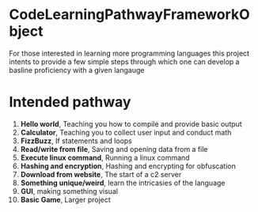 # CodeLearningPathwayFrameworkObject
For those interested in learning more programming languages this project intents to provide a few simple steps through which one can develop a basline proficiency with a given langauge

# Intended pathway
1. **Hello world**, Teaching you how to compile and provide basic output
2. **Calculator**, Teaching you to collect user input and conduct math
3. **FizzBuzz**, If statements and loops
4. **Read/write from file**, Saving and opening data from a file
5. **Execute linux command**, Running a linux command
6. **Hashing and encryption**, Hashing and encrypting for obfuscation
7. **Download from website**, The start of a c2 server
8. **Something unique/weird**, learn the intricasies of the language
9. **GUI**, making something visual
10. **Basic Game**, Larger project
